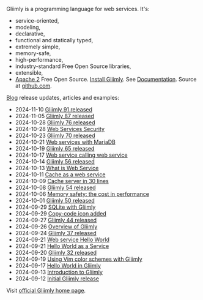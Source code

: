 Gliimly is a programming language for web services\. It's:
* service\-oriented, 
* modeling, 
* declarative, 
* functional and statically typed, 
* extremely simple,
* memory\-safe, 
* high\-performance,
* industry\-standard Free Open Source libraries,
* extensible,
* [Apache 2](http://gliimly.github.io//license.html) Free Open Source\.
[Install Gliimly](http://gliimly.github.io//install.html)\. See [Documentation](http://gliimly.github.io//documentation.html)\. Source at [github\.com](https://github.com/gliimly/gliimly)\. 

[Blog](https://gliimly.blogspot.com/) release updates, articles and examples:
* 2024\-11\-10 [Gliimly 91 released](https://gliimly.blogspot.com/2024/11/gliimly-91-released.html)
* 2024\-11\-05 [Gliimly 87 released](https://gliimly.blogspot.com/2024/11/gliimly-87-released.html)
* 2024\-10\-28 [Gliimly 76 released](https://gliimly.blogspot.com/2024/10/gliimly-76-released.html)
* 2024\-10\-28 [Web Services Security](https://gliimly.blogspot.com/2024/10/web-services-security.html)
* 2024\-10\-23 [Gliimly 70 released](https://gliimly.blogspot.com/2024/10/gliimly-70-released.html)
* 2024\-10\-21 [Web services with MariaDB](https://gliimly.blogspot.com/2024/10/web-service-with-mariadb.html)
* 2024\-10\-19 [Gliimly 65 released](https://gliimly.blogspot.com/2024/10/gliimly-65-released.html)
* 2024\-10\-17 [Web service calling web service](https://gliimly.blogspot.com/2024/10/web-service-calling-web-service.html)
* 2024\-10\-14 [Gliimly 56 released](https://gliimly.blogspot.com/2024/10/gliimly-56-released.html)
* 2024\-10\-13 [What is Web Service](https://gliimly.blogspot.com/2024/10/what-is-web-service.html)
* 2024\-10\-11 [Cache as a web service](https://gliimly.blogspot.com/2024/10/cache-as-web-service.html)
* 2024\-10\-09 [Cache server in 30 lines ](https://gliimly.blogspot.com/2024/10/cache-server-as-web-service-in-30-lines.html)
* 2024\-10\-08 [Gliimly 54 released](https://gliimly.blogspot.com/2024/10/gliimly-54-released.html)
* 2024\-10\-06 [Memory safety: the cost in performance](https://gliimly.blogspot.com/2024/10/memory-safety-cost-in-performance.html)
* 2024\-10\-01 [Gliimly 50 released](https://gliimly.blogspot.com/2024/10/gliimly-50-released.html)
* 2024\-09\-29 [SQLite with Gliimly](https://gliimly.blogspot.com/2024/09/sqlite-with-gliimly.html)
* 2024\-09\-29 [Copy\-code icon added](https://gliimly.blogspot.com/2024/09/copy-code-icon-added.html)
* 2024\-09\-27 [Gliimly 44 released](https://gliimly.blogspot.com/2024/09/gliimly-44-released.html)
* 2024\-09\-26 [Overview of Gliimly](https://gliimly.blogspot.com/2024/09/overview-of-gliimly.html)
* 2024\-09\-24 [Gliimly 37 released](https://gliimly.blogspot.com/2024/09/gliimly-37-released.html)
* 2024\-09\-21 [Web service Hello World](https://gliimly.blogspot.com/2024/09/web-service-hello-world.html)
* 2024\-09\-21 [Hello World as a Service](https://gliimly.blogspot.com/2024/09/hello-world-as-service.html)
* 2024\-09\-20 [Gliimly 32 released](https://gliimly.blogspot.com/2024/09/gliimly-32-released.html)
* 2024\-09\-19 [Using Vim color schemes with Gliimly](https://gliimly.blogspot.com/2024/09/using-vim-color-schemes-with-gliimly.html)
* 2024\-09\-17 [Hello World in Gliimly](https://gliimly.blogspot.com/2024/09/hello-world-in-gliimly.html)
* 2024\-09\-13 [Introduction to Gliimly](https://gliimly.blogspot.com/2024/09/introduction-to-gliim-body-html.html)
* 2024\-09\-12 [Initial Gliimly release](https://gliimly.blogspot.com/2024/09/12-is-initial-gliim-release-formerly.html)

Visit [official Gliimly home page](http://gliimly.github.io).

